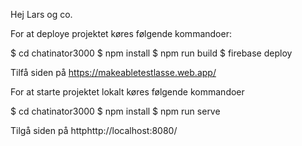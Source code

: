 Hej Lars og co.

For at deploye projektet køres følgende kommandoer:

 $ cd chatinator3000
 $ npm install 
 $ npm run build
 $ firebase deploy

Tilfå siden på https://makeabletestlasse.web.app/


For at starte projektet lokalt køres følgende kommandoer

 $ cd chatinator3000
 $ npm install 
 $ npm run serve

Tilgå siden på httphttp://localhost:8080/
